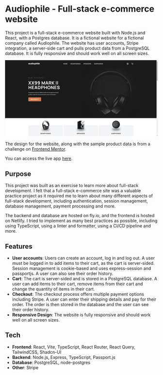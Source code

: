 # Audiophile - Full-stack e-commerce website

This project is a full-stack e-commerce website built with Node.js and React, with a Postgres database. It is a fictional website for a fictional company called Audiophile. The website has user accounts, Stripe integration, a server-side cart and pulls product data from a PostgreSQL database. It is fully responsive and should work well on all screen sizes.

![Homepage screenshot](./screenshots/homepage.png)

The design for the website, along with the sample product data is from a challenge on [Frontend Mentor](https://www.frontendmentor.io/challenges/audiophile-ecommerce-website-C8cuSd_wx).

You can access the live app [here](https://audiophile.beneatock.com/).

## Purpose

This project was built as an exercise to learn more about full-stack development. I felt that a full-stack e-commerce site was a valuable practice project as it required me to learn about many different aspects of full-stack development, including authentication, session management, database management, payment processing and more.

The backend and database are hosted on fly.io, and the frontend is hosted on Netlify. I tried to implement as many best practices as possible, including using TypeScript, using a linter and formatter, using a CI/CD pipeline and more.

## Features

- **User accounts**: Users can create an account, log in and log out. A user must be logged in to add items to their cart, as the cart is server-sided. Session management is cookie-based and uses express-session and passportjs. A user can also see their order history.
- **Cart**: The cart is server-sided and is stored in a PostgreSQL database. A user can add items to their cart, remove items from their cart and change the quantity of items in their cart.
- **Checkout**: The checkout process offers multiple payment options including Stripe. A user can enter their shipping details and pay for their order. The order is then stored in the database and the user can see their order history.
- **Responsive Design**: The website is fully responsive and should work well on all screen sizes.

## Tech

- **Frontend**: React, Vite, TypeScript, React Router, React Query, TailwindCSS, Shadcn-UI
- **Backend**: Node.js, Express, TypeScript, Passport.js
- **Database**: PostgreSQL, node-postgres
- **Other**: Stripe
